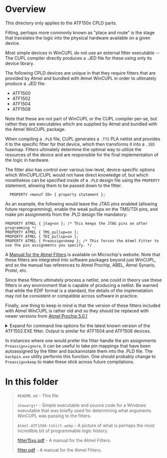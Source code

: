 # Overview
This directory only applies to the ATF150x CPLD parts.

Fitting, perhaps more commonly known as "place and route" is the stage that translates the logic into the physical hardware available on a given device.

Most simple devices in WinCUPL do not use an external fitter executable -- The CUPL compiler directly produces a .JED file for these using only its device library.

The following CPLD devices are unique in that they require fitters that are provided by Atmel and bundled with Atmel WinCUPL in order to ultimately produce a .JED file:
* ATF1500
* ATF1502
* ATF1504
* ATF1508

Note that these are not part of WinCUPL or the CUPL compiler per-se, but rather they are executables which are supplied by Atmel and bundled with the Atmel WinCUPL package.

When compiling a `.PLD` file, CUPL generates a `.TT2` PLA netlist and provides it to the specific fitter for that device, which then transforms it into a `.JED` fusemap. Fitters ultimately determine the optimal way to utilize the resources of the device and are responsible for the final implementation of the logic in hardware.

The fitter also has control over various low-level, device-specific options which WinCUPL/CUPL would not have direct knowledge of, but which nonetheless can be specified inside of a <code>.PLD</code> design file using the <code>PROPERTY</code> statement, allowing them to be passed down to the fitter.

```
  PROPERTY <manuf ID> { property statement };
```

As an example, the following would leave the JTAG pins enabled (allowing future reprogramming), enable the weak pullups on the TMS/TDI pins, and make pin assignments from the .PLD design file mandatory:
```
PROPERTY ATMEL { jtag=on }; /* This keeps the JTAG pins on after programming */
PROPERTY ATMEL { TMS_pullup=on };
PROPERTY ATMEL { TDI_pullup=on };
PROPERTY ATMEL { Preassign=keep }; /* This forces the Atmel Fitter to use the pin assignments you specify. */
```

A [Manual for the Atmel Fitters](https://www.microchip.com/content/dam/mchp/documents/FPGA/pld-design-resources/ATF15xx%20Fitter%20Manual.zip) is available on Microchip's website. Note that these fitters are integrated into software packages beyond just WinCUPL, and so the manual has references to Atmel Prochip, ABEL, Atmel Synario, Protel, etc.

Since these fitters ultimately process a netlist, one could in theory use these fitters in any environment that is capable of producing a netlist. Be warned that while the EDIF format is a standard, the details of the implemetation may not be consistent or compatible across software in practice.

Finally, one thing to keep in mind is that the version of these fitters included with Atmel WinCUPL is rather old and so they should be replaced with newer versions from [Atmel Prochip 5.0.1](https://ww1.microchip.com/downloads/en/DeviceDoc/ProChip5.0.1.zip)

<details>
<summary>Expand for command line options for the latest known version of the ATF1502.EXE fitter. Output is similar for ATF1504 and ATF1508 devices.</summary>
<code>Atmel ATF1502 Fitter Version 1918 (3-21-07)
Copyright 1999,2000 Atmel Corporation
 Usage: FIT1502.EXE [-i] input_file[.tt2] {options}
 Options:
   -help
   -o output_file_name (for *.tt3 and *.jed)
   -device package_type (PLCC44/TQFP44)
   -tech tech_name (ATF1502AS/ATF1502ASV/ATF1502BE)
   -module module_name
   -preassign TRY|keep|ignore (pin preassignment options)
   -silent (no message on screen)
   -h2 (advanced help option)
   -has (advanced help option for AS)
   -hbe (advanced help option for BE)
</code>

Advanced help options:
<code>
Atmel ATF1502 Fitter Version 1918 (3-21-07)
Copyright 1999,2000 Atmel Corporation
   -strategy c [command file name]
   -strategy ifmt (input file format) [TT | edif]
   -strategy lib (library file name for edif input)
   -strategy open_collector = [   OFF |   on  | = pin_name1 pin_name2...]
   -strategy JTAG = [   off |   ON ]
   -strategy pd1 [   OFF |   on ] (power down 1)
   -strategy pd2 [   OFF |   on ] (power down 2)
   -strategy TDI_pullup = [   OFF |   on ]
   -strategy TMS_pullup = [   OFF |   on ]
   -strategy DEBUG = [   on |   OFF ]
   -strategy output_fast [on | OFF | = pin_name1 pin_name2...]
   -strategy pin_keep [ off | = pin_name1 pin_name2...]
   -strategy ues [value ] (2 ASCII characters)
   -strategy security [ OFF | on ]
   -strategy tPD = [ 5 | 7 ]
   -strategy voltage_level_A [ 1.8 | 2.5 | 3.3]
   -strategy voltage_level_B [ 1.8 | 2.5 | 3.3]
   -strategy fast_inlatch [ OFF | on | = pin_name1 pin_name2...]
   -strategy schmitt_trigger [ OFF | = pin_name1 pin_name2...]
   -strategy pull_up [ OFF | = pin_name1 pin_name2...]
   -strategy unused_To_PinKeeper [ off | ON ]
   -strategy pull_up_unused [ OFF | on]
   -strategy unused_To_Ground [ OFF | on]
   -strategy pull_down [ OFF | = dedicated_pin1 dedicated_pin2...]
   -strategy Latch_Synthesis [ON | off ]
   -strategy Optimize [ON | off]
   -strategy Cascade_Logic [ON | off |= pin_name1 ..pin_nameN]
   -strategy Foldback_Logic [ON | off |= node_name1 ..node_nameN]
   -strategy Soft_Buffer [on | OFF |= node_name1 ..node_nameN]
   -strategy XOR_Synthesis [on | OFF |= pin_name1 ..pin_nameN]
   -strategy Push_Gate [on | OFF]
   -strategy Verilog_sim [sdf | Verilog | OFF]
   -strategy Vhdl_sim [sdf | vhdl | OFF]
   -strategy Out_Edif [on | OFF]
   -strategy Global_Fold [node_name1 ..node_nameN]
   -strategy Global_OE [node_name1 ..node_nameN]
   -strategy OE_node [node_Number1..node_NumberN]
   -strategy logic_doubling [on | OFF]
   -strategy twoclock [clockname]
   -strategy pinfile
</code>
</details>

In instances where one would prefer the fitter handle the pin assignments <code>Preassign=ignore</code>, it can be useful to take pin mappings that have been autoassigned by the fitter and  backannotate them into the .PLD file. The <code>backpin.exe</code> utility performs this function. One should probably change to <code>Preassign=keep</code> to make these stick across future compilations.

# In this folder
> 
> <code>README.md</code> - This file.
> 
> <code>showargs*</code> - Simple executable and source code for a Windows executable that was briefly used for determining what arguments WinCUPL was passing to the fitters.
>
> <code>Atmel-ATF1500-tshirt.webp</code> - A picture of what is perhaps the most incredible bit of programmable logic history.
>
> [fitter15xx.pdf](fitter15xx.pdf) - A manual for the Atmel Fitters.
>
> [fitter.pdf](fitter.pdf) - A manual for the Atmel Fitters.
